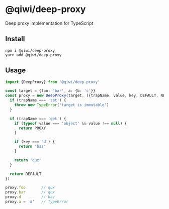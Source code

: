 # @qiwi/deep-proxy
Deep proxy implementation for TypeScript

## Install
```shell script
npm i @qiwi/deep-proxy
yarn add @qiwi/deep-proxy
```

## Usage
```typescript
import {DeepProxy} from '@qiwi/deep-proxy'

const target = {foo: 'bar', a: {b: 'c'}}
const proxy = new DeepProxy(target, ({trapName, value, key, DEFAULT, NEXT}: any = {}) => {
  if (trapName === 'set') {
    throw new TypeError('target is immutable')
  }

  if (trapName === 'get') {
    if (typeof value === 'object' && value !== null) {
      return PROXY
    }

    if (key === 'd') {
      return 'baz'
    }

    return 'qux'
  }

  return DEFAULT
})

proxy.foo       // qux
proxy.bar       // qux
proxy.d         // baz
proxy.a = 'a'   // TypeError
```
